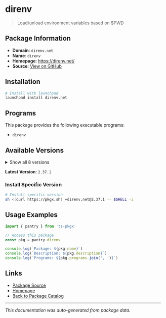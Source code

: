 # direnv

> Load/unload environment variables based on $PWD

## Package Information

- **Domain**: `direnv.net`
- **Name**: `direnv`
- **Homepage**: https://direnv.net/
- **Source**: [View on GitHub](https://github.com/pkgxdev/pantry/tree/main/projects/direnv.net/package.yml)

## Installation

```bash
# Install with launchpad
launchpad install direnv.net
```

## Programs

This package provides the following executable programs:

- `direnv`

## Available Versions

<details>
<summary>Show all 8 versions</summary>

- `2.37.1`, `2.37.0`, `2.36.0`, `2.35.0`, `2.34.0`
- `2.33.0`, `2.32.3`, `2.32.2`

</details>

**Latest Version**: `2.37.1`

### Install Specific Version

```bash
# Install specific version
sh <(curl https://pkgx.sh) +direnv.net@2.37.1 -- $SHELL -i
```

## Usage Examples

```typescript
import { pantry } from 'ts-pkgx'

// Access this package
const pkg = pantry.direnv

console.log(`Package: ${pkg.name}`)
console.log(`Description: ${pkg.description}`)
console.log(`Programs: ${pkg.programs.join(', ')}`)
```

## Links

- [Package Source](https://github.com/pkgxdev/pantry/tree/main/projects/direnv.net/package.yml)
- [Homepage](https://direnv.net/)
- [Back to Package Catalog](../../package-catalog.md)

---

*This documentation was auto-generated from package data.*
